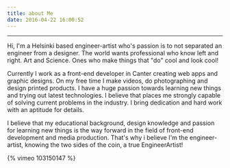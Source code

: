 ```yaml
---
title: about Me
date: 2016-04-22 16:00:52
---
```

---
Hi, I'm a Helsinki based engineer-artist who's passion is to not separated an engineer from a designer. The world wants professional who know left and right. Art and Science. Ones who make things that "do" cool and look cool!

Currently I work as a front-end developer in Canter creating web apps and graphic designs. On my free time I make videos, do photographing and design printed products. I have a huge passion towards learning new things and trying out latest technologies. I believe that places me strongly capable of solving current problems in the industry. I bring dedication and hard work with an aptitude for details.

I believe that my educational background, design knowledge and passion for learning new things is the way forward in the field of front-end development and media production. That's why i believe I'm the engineer-artist, knowing the two sides of the coin, a true EngineerArtist!

{% vimeo 103150147 %}
